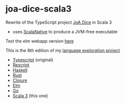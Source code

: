# joa-dice-scala3

Rewrite of the TypeScript project [JoA Dice](https://github.com/ycardon/joa-dices) in Scala 3

- uses [ScalaNative](https://scala-native.readthedocs.io) to produce a JVM-free executable

Test the elm webapp version [here](https://ycardon.github.io)

This is the 8th edition of my [language exploration project](https://github.com/topics/joa-dices-rewrite)

- [Typescript](https://github.com/ycardon/joa-dices) (original)
- [Rescript](https://github.com/ycardon/joa-dices-rescript)
- [Haskell](https://github.com/ycardon/joa-dices-haskell)
- [Rust](https://github.com/ycardon/joa-dices-rust)
- [Clojure](https://github.com/ycardon/joa-dices-clojure)
- [Elm](https://github.com/ycardon/joa-dices-elm)
- [Go](https://github.com/ycardon/joa-dice-go)
- [Scala 3](https://github.com/ycardon/joa-dice-scala3) (this one)

